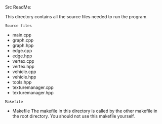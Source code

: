 
Src ReadMe:

This directory contains all the source files needed to run the program.

`Source files`
* main.cpp
* graph.cpp
* graph.hpp
* edge.cpp
* edge.hpp
* vertex.cpp
* vertex.hpp
* vehicle.cpp
* vehicle.hpp
* tools.hpp
* texturemanager.cpp
* texturemanager.hpp

`Makefile`
* Makefile
The makefile in this directory is called by the other makefile in the root directory.
You should not use this makefile yourself.
